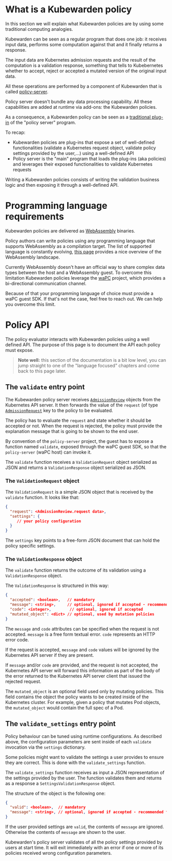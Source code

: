# What is a Kubewarden policy

In this section we will explain what Kubewarden policies are by using some traditional computing
analogies.

Kubewarden can be seen as a regular program that does one job: it receives
input data, performs some computation against that and it finally returns a response.

The input data are Kubernetes admission requests and the result of the computation
is a validation response, something that tells to Kubebernetes whether to accept, reject or
accepted a mutated version of the original input data.

All these operations are performed by a component of Kubewarden that is called
[policy-server](https://github.com/kubewarden/policy-server).

Policy server doesn't bundle any data processing capability. All these capabilities are
added at runtime via add-ons: the Kubewarden policies.

As a consequence, a Kubewarden policy can be seen as a [traditional plug-in](https://en.wikipedia.org/wiki/Plug-in_%28computing%29)
of the "policy server" program.

To recap:

  * Kubewarden policies are plug-ins that expose a set of well-defined
    functionalities (validate a Kubernetes request object, validate policy settings
    provided by the user,...) using a well-defined API
  * Policy server is the "main" program that loads the plug-ins
    (aka policies) and leverages their exposed functionalities to validate
    Kubernetes requests

Writing a Kubewarden policies consists of writing the validation business logic
and then exposing it through a well-defined API.

# Programming language requirements

Kubewarden policies are delivered as [WebAssembly](https://webassembly.org/)
binaries.

Policy authors can write policies using any programming language that supports
WebAssembly as a compilation target. The list of supported language is constantly
evolving, [this page](https://github.com/appcypher/awesome-wasm-langs)
provides a nice overview of the WebAssembly landscape.

Currently WebAssembly doesn't have an official way to share complex data types
between the host and a WebAssembly guest. To overcome this limitation
Kubewarden policies leverage the [waPC](https://github.com/wapc) project, which
provides a bi-directional communication channel.

Because of that your programming language of choice must provide a waPC guest SDK.
If that's not the case, feel free to reach out. We can help you overcome this
limit.

# Policy API

The policy evaluator interacts with Kubewarden policies using a well defined API.
The purpose of this page is to document the API each policy must expose.

> **Note well:** this section of the documentation is a bit low level, you can
> jump straight to one of the "language focused" chapters and come back to this
> page later.

## The `validate` entry point

The Kubewarden policy server receives
[`AdmissionReview`](https://godoc.org/k8s.io/api/admission/v1#AdmissionReview)
objects from the Kubernetes API server. It then forwards the value of
the `request` (of type
[`AdmissionRequest`](https://godoc.org/k8s.io/api/admission/v1#AdmissionRequest)
key to the policy to be evaluated.

The policy has to evaluate the `request` and state whether it should be
accepted or not. When the request is rejected, the policy must provide the
explanation message that is going to be shown to the end user.

By convention of the `policy-server` project, the guest has to expose
a function named `validate`, exposed through the waPC guest SDK, so
that the `policy-server` (waPC host) can invoke it.

The `validate` function receives a `ValidationRequest` object serialized as JSON and
returns a `ValidationResponse` object serialized as JSON.

### The `ValidationRequest` object

The `ValidationRequest` is a simple JSON object that is received by the
`validate` function. It looks like that:

```json
{
  "request": <AdmissionReview.request data>,
  "settings": {
     // your policy configuration
  }
}
```

The `settings` key points to a free-form JSON document that can hold the policy
specific settings.

### The `ValidationResponse` object

The `validate` function returns the outcome of its validation using a `ValidationResponse`
object.

The `ValidationResponse` is structured in this way:

```json
{
  "accepted": <boolean>,   // mandatory
  "message": <string>,     // optional, ignored if accepted - recommended for rejections
  "code": <integer>,        // optional, ignored if accepted
  "mutated_object": <dict> // optional, used by mutation policies
}
```

The `message` and `code` attributes can be specified when the request
is not accepted. `message` is a free form textual error. `code`
represents an HTTP error code.

If the request is accepted, `message` and `code`
values will be ignored by the Kubernetes API server if they are
present.

If `message` and/or `code` are provided, and the request is not
accepted, the Kubernetes API server will forward this information as
part of the body of the error returned to the Kubernetes API server
client that issued the rejected request.

The `mutated_object` is an optional field used only by mutating policies.
This field contains the object the policy wants to be created inside of the
Kubernetes cluster.
For example, given a policy that mutates Pod objects, the `mutated_object` would
contain the full spec of a Pod.

## The `validate_settings` entry point

Policy behaviour can be tuned using runtime configurations. As described above, the configuration
parameters are sent inside of each `validate` invocation via the `settings` dictionary.

Some policies might want to validate the settings a user provides to ensure they are correct.
This is done with the `validate_settings` function.

The `validate_settings` function receives as input a JSON representation of the settings
provided by the user. The function validates them and returns as a response a `SettingsValidationResponse`
object.

The structure of the object is the following one:

```json
{
  "valid": <boolean>,  // mandatory
  "message": <string>, // optional, ignored if accepted - recommended for rejections
}
```

If the user provided settings are `valid`, the contents of `message` are ignored. Otherwise
the contents of `message` are shown to the user.

Kubewarden's policy server validates of all the policy settings provided by users at start time.
It will exit immediately with an error if one or more of its policies received wrong configuration parameters.
